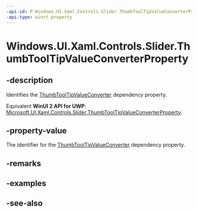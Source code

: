 ```yaml
---
-api-id: P:Windows.UI.Xaml.Controls.Slider.ThumbToolTipValueConverterProperty
-api-type: winrt property
---
```


<!-- Property syntax
public Windows.UI.Xaml.DependencyProperty ThumbToolTipValueConverterProperty { get; }
-->

# Windows.UI.Xaml.Controls.Slider.ThumbToolTipValueConverterProperty

## -description
Identifies the [ThumbToolTipValueConverter](slider_thumbtooltipvalueconverter.md) dependency property.

Equivalent **WinUI 2 API for UWP**: [Microsoft.UI.Xaml.Controls.Slider.ThumbToolTipValueConverterProperty](/windows/winui/api/microsoft.ui.xaml.controls.slider.thumbtooltipvalueconverterproperty).

## -property-value
The identifier for the [ThumbToolTipValueConverter](slider_thumbtooltipvalueconverter.md) dependency property.

## -remarks

## -examples

## -see-also
